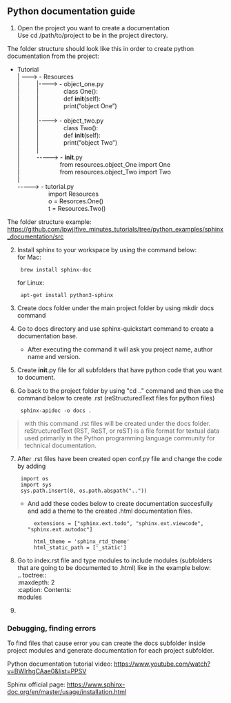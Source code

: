 ## Python documentation guide
1. Open the project you want to create a documentation <br />
   Use cd /path/to/project to be in the project directory. <br />
   
The folder structure should look like this in order to create python documentation from the project: <br />

 - Tutorial <br />
| --->	 - Resources <br />
| &emsp; &emsp;	|---->	- object_one.py <br />
| &emsp; &emsp;	| &emsp; &emsp; &emsp;	class One(): <br />
| &emsp; &emsp;	| &emsp; &emsp; &emsp;	def __init__(self): <br />
| &emsp; &emsp;	| &emsp; &emsp; &emsp;	print(“object One”) <br />
| &emsp; &emsp; |<br />
| &emsp; &emsp;	|---->	- object_two.py <br />
| &emsp; &emsp;	| &emsp; &emsp; &emsp;	class Two(): <br />
| &emsp; &emsp;	| &emsp; &emsp; &emsp;	def __init__(self): <br />
| &emsp; &emsp;	| &emsp; &emsp; &emsp;	print(“object Two”) <br />
| &emsp; &emsp; |<br />
| &emsp; &emsp;	----->	- __init__.py <br />
| &emsp; &emsp;	&emsp; &emsp; &emsp; from resources.object_One import One <br />
| &emsp; &emsp;	&emsp; &emsp; &emsp; from resources.object_Two import Two <br />
| <br />
----->	- tutorial.py <br />
  &emsp; &emsp;	&emsp; &emsp; import Resources <br />
  &emsp; &emsp;	&emsp; &emsp; o = Resorces.One() <br />
  &emsp; &emsp;	&emsp; &emsp; t = Resources.Two()	<br />	
		
The folder structure example: https://github.com/lpwj/five_minutes_tutorials/tree/python_examples/sphinx_documentation/src <br />

2. Install sphinx to your workspace by using the command below:<br />
	for Mac:<br />

   		brew install sphinx-doc

   	for Linux:<br />

   		apt-get install python3-sphinx

3. Create docs folder under the main project folder by using mkdir docs command <br />
	
4. Go to docs directory and use sphinx-quickstart command to create a documentation base. <br />
	- After executing the command it will ask you project name, author name and version. <br />
 
5. Create __init__.py file for all subfolders that have python code that you want to document. <br />

6. Go back to the project folder by using "cd .." command and then use the command below to create .rst (reStructuredText files for python files)<br />

		sphinx-apidoc -o docs .
  > with this command .rst files will be created under the docs folder. <br />
  > reStructuredText (RST, ReST, or reST) is a file format for textual data used primarily in the Python programming language community for technical documentation.
  
7. After .rst files have been created open conf.py file and change the code by adding  <br />
	
 		import os
		import sys
		sys.path.insert(0, os.path.abspath(".."))
	- And add these codes below to create documentation succesfully and add a theme to the created .html documentation files. <br />

  			extensions = ["sphinx.ext.todo", "sphinx.ext.viewcode", "sphinx.ext.autodoc"]

			html_theme = 'sphinx_rtd_theme'
			html_static_path = ['_static']
9. Go to index.rst file and type modules to include modules (subfolders that are going to be documented to .html) like in the example below: <br />
   			.. toctree:: <br />
   			:maxdepth: 2 <br />
   			:caption: Contents: <br />
      			modules

10. 

<h3> Debugging, finding errors </h3>

To find files that cause error you can create the docs subfolder inside project modules and generate documentation for each project subfolder. <br />

Python documentation tutorial video: https://www.youtube.com/watch?v=BWIrhgCAae0&list=PPSV <br />

Sphinx official page: https://www.sphinx-doc.org/en/master/usage/installation.html <br />
